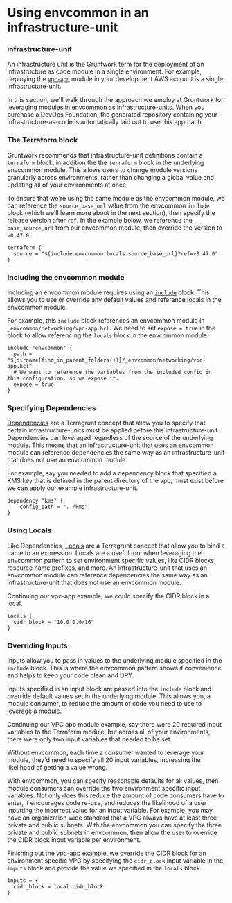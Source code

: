 # Using envcommon in an infrastructure-unit

### infrastructure-unit

An infrastructure unit is the Gruntwork term for the deployment of an infrastructure as code module in a single environment. For example, deploying the [`vpc-app`](../../reference/modules/terraform-aws-vpc/vpc-app/) module in your development AWS account is a single infrastructure-unit.

In this section, we'll walk through the approach we employ at Gruntwork for leveraging modules in envcommon as infrastructure-units. When you purchase a DevOps Foundation, the generated repository containing your infrastructure-as-code is automatically laid out to use this approach.

### The Terraform block

Gruntwork recommends that infrastructure-unit definitions contain a `terraform` block, in addition the the `terraform` block in the underlying envcommon module. This allows users to change module versions granularly across environments, rather than changing a global value and updating all of your environments at once.

To ensure that we're using the same module as the envcommon module, we can reference the `source_base_url` value from the envcommon `include` block (which we'll learn more about in the next section), then specify the release version after `ref`. In the example below, we reference the `base_source_url` from our envcommon module, then override the version to `v0.47.0`.

```hcl
terraform {
  source = "${include.envcommon.locals.source_base_url}?ref=v0.47.0"
}
```

### Including the envcommon module

Including an envcommon module requires using an [`include`](https://terragrunt.gruntwork.io/docs/features/keep-your-terragrunt-architecture-dry/#using-exposed-includes-to-override-common-configurations) block. This allows you to use or override any default values and reference locals in the envcommon module.

For example, this `include` block references an envcommon module in `_envcommon/networking/vpc-app.hcl`. We need to set `expose = true` in the block to allow referencing the `locals` block in the envcommon module.

```hcl title=/dev/us-east-1/dev/networking/vpc/terragrunt.hcl
include "envcommon" {
  path = "${dirname(find_in_parent_folders())}/_envcommon/networking/vpc-app.hcl"
  # We want to reference the variables from the included config in this configuration, so we expose it.
  expose = true
}
```

### Specifying Dependencies

[Dependencies](https://terragrunt.gruntwork.io/docs/reference/config-blocks-and-attributes/#dependency) are a Terragrunt concept that allow you to specify that certain infrastructure-units must be applied before this infrastructure-unit. Dependencies can leveraged regardless of the source of the underlying module. This means that an infrastructure-unit that uses an envcommon module can reference dependencies the same way as an infrastructure-unit that does not use an envcommon module.

For example, say you needed to add a dependency block that specified a KMS key that is defined in the parent directory of the vpc, must exist before we can apply our example infrastructure-unit.

```hcl title=/dev/us-east-1/dev/networking/kms/terragrunt.hcl
dependency "kms" {
    config_path = "../kms"
}
```

### Using Locals

Like Dependencies, [Locals](https://terragrunt.gruntwork.io/docs/features/locals/) are a Terragrunt concept that allow you to bind a name to an expression. Locals are a useful tool when leveraging the envcommon pattern to set environment specific values, like CIDR blocks, resource name prefixes, and more. An infrastructure-unit that uses an envcommon module can reference dependencies the same way as an infrastructure-unit that does not use an envcommon module.

Continuing our vpc-app example, we could specify the CIDR block in a local.

```hcl title=/dev/us-east-1/dev/networking/vpc/terragrunt.hcl
locals {
  cidr_block = "10.0.0.0/16"
}
```

### Overriding Inputs

Inputs allow you to pass in values to the underlying module specified in the `include` block. This is where the envcommon pattern shows it convenience and helps to keep your code clean and DRY.

Inputs specified in an input block are passed into the `include` block and override default values set in the underlying module. This allows you, a module consumer, to reduce the amount of code you need to use to leverage a module.

Continuing our VPC app module example, say there were 20 required input variables to the Terraform module, but across all of your environments, there were only two input variables that needed to be set.

Without envcommon, each time a consumer wanted to leverage your module, they'd need to specify all 20 input variables, increasing the likelihood of getting a value wrong.

With envcommon, you can specify reasonable defaults for all values, then module consumers can override the two environment specific input variables. Not only does this reduce the amount of code consumers have to enter, it encourages code re-use, and reduces the likelihood of a user inputting the incorrect value for an input variable. For example, you may have an organization wide standard that a VPC always have at least three private and public subnets. With the envcommon you can specify the three private and public subnets in envcommon, then allow the user to override the CIDR block input variable per environment.

Finishing out the vpc-app example, we override the CIDR block for an environment specific VPC by specifying the `cidr_block` input variable in the `inputs` block and provide the value we specified in the `locals` block.

```hcl title=/dev/us-east-1/dev/networking/vpc/terragrunt.hcl
inputs = {
  cidr_block = local.cidr_block
}
```


<!-- ##DOCS-SOURCER-START
{
  "sourcePlugin": "local-copier",
  "hash": "8476d824a6c4382b0f5dcecb7fd65b91"
}
##DOCS-SOURCER-END -->
